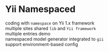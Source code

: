 Yii Namespaced
==============
coding with `namespace` on Yii 1.x framework<br/>
multiple sites shared `lib` and `Yii framework`<br/>
multiple entries demo<br/>
namespaced model generator integrated to `gii`<br/>
support environment-based config
